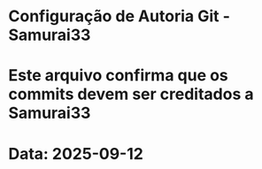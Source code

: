 # Configuração de Autoria Git - Samurai33
# Este arquivo confirma que os commits devem ser creditados a Samurai33
# Data: 2025-09-12